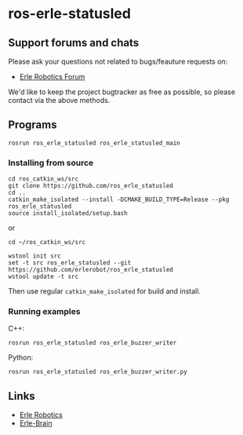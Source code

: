 # ros-erle-statusled

Support forums and chats
------------------------

Please ask your questions not related to bugs/feauture requests on:

- [Erle Robotics Forum](http://forum.erlerobotics.com/)

We'd like to keep the project bugtracker as free as possible, so please contact via the above methods.

Programs
-------- 

```
rosrun ros_erle_statusled ros_erle_statusled_main
```

### Installing from source

```
cd ros_catkin_ws/src
git clone https://github.com/ros_erle_statusled
cd ..
catkin_make_isolated --install -DCMAKE_BUILD_TYPE=Release --pkg ros_erle_statusled
source install_isolated/setup.bash
```
or 

```
cd ~/ros_catkin_ws/src

wstool init src 
set -t src ros_erle_statusled --git https://github.com/erlerobot/ros_erle_statusled
wstool update -t src
```
Then use regular `catkin_make_isolated` for build and install.

### Running examples
C++:
```
rosrun ros_erle_statusled ros_erle_buzzer_writer
```

Python:
```
rosrun ros_erle_statusled ros_erle_buzzer_writer.py
```

Links
-----

  - [Erle Robotics](www.erlerobotics.com)
  - [Erle-Brain](https://erlerobotics.com/blog/product/erle-brain/)
